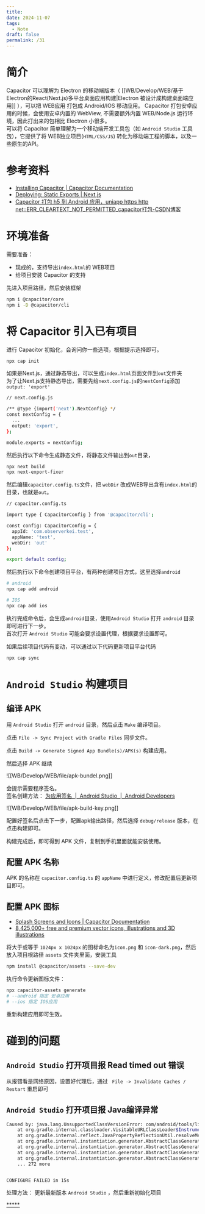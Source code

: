 ```yaml
---
title: 
date: 2024-11-07
tags:
  - Note
draft: false
permalink: /31
---
```

# 简介

Capacitor 可以理解为 Electron 的移动端版本（ [[WB/Develop/WEB/基于Electron的React(Next.js)多平台桌面应用构建|Electron 被设计成构建桌面端应用]] ），可以把 WEB应用 打包成 Android/IOS 移动应用。 
Capacitor 打包安卓应用的时候，会使用安卓内置的 WebView, 不需要额外内置 WEB/Node.js 运行环境，因此打出来的包相比 Electron 小很多。  
可以将 Capacitor 简单理解为一个移动端开发工具包（如 `Android Studio` 工具包），它提供了将 WEB独立项目(`HTML/CSS/JS`) 转化为移动端工程的脚本，以及一些原生的API。 


# 参考资料

- [Installing Capacitor | Capacitor Documentation](https://capacitorjs.com/docs/getting-started#add-capacitor-to-your-web-app)
- [Deploying: Static Exports | Next.js](https://nextjs.org/docs/pages/building-your-application/deploying/static-exports)
- [Capacitor 打包 h5 到 Android 应用，uniapp https http net::ERR_CLEARTEXT_NOT_PERMITTED_capacitor打包-CSDN博客](https://blog.csdn.net/KimBing/article/details/134093769)


# 环境准备

需要准备：  

- 现成的，支持导出`index.html`的 WEB项目
- 给项目安装 Capacitor 的支持

先进入项目路径，然后安装框架  

```bash
npm i @capacitor/core
npm i -D @capacitor/cli
```


# 将 Capacitor 引入已有项目

进行 Capacitor 初始化，会询问你一些选项，根据提示选择即可。    

```bash
npx cap init
```

如果是Next.js，通过静态导出，可以生成`index.html`页面文件到`out`文件夹  
为了让Next.js支持静态导出，需要先给`next.config.js`的`nextConfig`添加`output: 'export'`  

```bash
// next.config.js

/** @type {import('next').NextConfig} */
const nextConfig = {
  ...
  output: 'export',
};

module.exports = nextConfig;
```

然后执行以下命令生成静态文件，将静态文件输出到`out`目录，

```bash
npx next build
npx next-export-fixer
```

然后编辑`capacitor.config.ts`文件，把 `webDir` 改成WEB导出含有`index.html`的目录，也就是`out`。     

```bash
// capacitor.config.ts

import type { CapacitorConfig } from '@capacitor/cli';

const config: CapacitorConfig = {
  appId: 'com.observerkei.test',
  appName: 'test',
  webDir: 'out'
};

export default config;

```

然后执行以下命令创建项目平台，有两种创建项目方式，这里选择`android`   

```bash
# android
npx cap add android

# IOS
npx cap add ios
```

执行完成命令后，会生成`android`目录，使用`Android Studio` 打开 `android` 目录即可进行下一步。  
首次打开 `Android Studio` 可能会要求设置代理，根据要求设置即可。  

如果后续项目代码有变动，可以通过以下代码更新项目平台代码  

```bash
npx cap sync
```


# `Android Studio` 构建项目

## 编译 APK

用 `Android Studio` 打开 `android` 目录，然后点击 `Make` 编译项目。  

点击 `File -> Sync Project with Gradle Files` 同步文件。  

点击 `Build -> Generate Signed App Bundle(s)/APK(s)` 构建应用。  

然后选择 APK 继续  

![[WB/Develop/WEB/file/apk-bundel.png]]

会提示需要程序签名。  
签名创建方法：  [为应用签名  |  Android Studio  |  Android Developers](https://developer.android.com/studio/publish/app-signing?hl=zh-cn#generate-key)  

![[WB/Develop/WEB/file/apk-build-key.png]]  


配置好签名后点击下一步，配置apk输出路径，然后选择 `debug/release` 版本，在点击构建即可。  

构建完成后，即可得到 APK 文件，复制到手机里面就能安装使用。  


## 配置 APK 名称

APK 的名称在 `capacitor.config.ts` 的 `appName` 中进行定义，修改配置后更新项目即可。  


## 配置 APK 图标

- [Splash Screens and Icons | Capacitor Documentation](https://capacitorjs.com/docs/guides/splash-screens-and-icons)  
- [8,425,000+ free and premium vector icons, illustrations and 3D illustrations](https://www.iconfinder.com/)

将大于或等于 `1024px x 1024px` 的图标命名为`icon.png` 和 `icon-dark.png`，然后放入项目根路径 `assets` 文件夹里面，安装工具   

```bash
npm install @capacitor/assets --save-dev
```

执行命令更新图标文件：  

```bash
npx capacitor-assets generate
# --android 指定 安卓应用
# --ios 指定 IOS应用
```

重新构建应用即可生效。  


# 碰到的问题

## `Android Studio` 打开项目报 Read timed out 错误

从报错看是网络原因，设置好代理后，通过 ` File -> Invalidate Caches / Restart` 重启即可  

## `Android Studio` 打开项目报 Java编译异常 

```bash
Caused by: java.lang.UnsupportedClassVersionError: com/android/tools/lint/model/LintModelSeverity has been compiled by a more recent version of the Java Runtime (class file version 61.0), this version of the Java Runtime only recognizes class file versions up to 55.0
	at org.gradle.internal.classloader.VisitableURLClassLoader$InstrumentingVisitableURLClassLoader.findClass(VisitableURLClassLoader.java:186)
	at org.gradle.internal.reflect.JavaPropertyReflectionUtil.resolveMethodReturnType(JavaPropertyReflectionUtil.java:176)
	at org.gradle.internal.instantiation.generator.AbstractClassGenerator$ClassMetadata.resolveTypeVariables(AbstractClassGenerator.java:578)
	at org.gradle.internal.instantiation.generator.AbstractClassGenerator.assembleProperties(AbstractClassGenerator.java:370)
	at org.gradle.internal.instantiation.generator.AbstractClassGenerator.inspectType(AbstractClassGenerator.java:286)
	at org.gradle.internal.instantiation.generator.AbstractClassGenerator.generateUnderLock(AbstractClassGenerator.java:224)
	... 272 more


CONFIGURE FAILED in 15s
```

处理方法：  更新最新版本 `Android Studio` ，然后重新初始化项目


[*****](WB/Develop/WEB/WEB.md)
